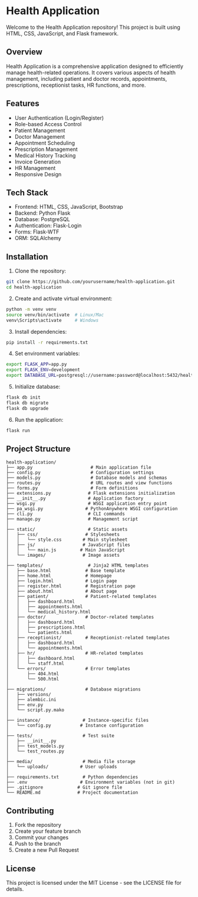 # Health Application

Welcome to the Health Application repository! This project is built using HTML, CSS, JavaScript, and Flask framework.

## Overview

Health Application is a comprehensive application designed to efficiently manage health-related operations. It covers various aspects of health management, including patient and doctor records, appointments, prescriptions, receptionist tasks, HR functions, and more.

## Features

- User Authentication (Login/Register)
- Role-based Access Control
- Patient Management
- Doctor Management
- Appointment Scheduling
- Prescription Management
- Medical History Tracking
- Invoice Generation
- HR Management
- Responsive Design

## Tech Stack

- Frontend: HTML, CSS, JavaScript, Bootstrap
- Backend: Python Flask
- Database: PostgreSQL
- Authentication: Flask-Login
- Forms: Flask-WTF
- ORM: SQLAlchemy

## Installation

1. Clone the repository:
```bash
git clone https://github.com/yourusername/health-application.git
cd health-application
```

2. Create and activate virtual environment:
```bash
python -m venv venv
source venv/bin/activate  # Linux/Mac
venv\Scripts\activate     # Windows
```

3. Install dependencies:
```bash
pip install -r requirements.txt
```

4. Set environment variables:
```bash
export FLASK_APP=app.py
export FLASK_ENV=development
export DATABASE_URL=postgresql://username:password@localhost:5432/health_system
```

5. Initialize database:
```bash
flask db init
flask db migrate
flask db upgrade
```

6. Run the application:
```bash
flask run
```

## Project Structure
```
health-application/
├── app.py                      # Main application file
├── config.py                   # Configuration settings
├── models.py                   # Database models and schemas
├── routes.py                   # URL routes and view functions
├── forms.py                    # Form definitions
├── extensions.py              # Flask extensions initialization
├── __init__.py                # Application factory
├── wsgi.py                    # WSGI application entry point
├── pa_wsgi.py                # PythonAnywhere WSGI configuration
├── cli.py                     # CLI commands
├── manage.py                  # Management script
│
├── static/                    # Static assets
│   ├── css/                  # Stylesheets
│   │   └── style.css        # Main stylesheet
│   ├── js/                  # JavaScript files
│   │   └── main.js         # Main JavaScript
│   └── images/              # Image assets
│
├── templates/                 # Jinja2 HTML templates
│   ├── base.html             # Base template
│   ├── home.html             # Homepage
│   ├── login.html            # Login page
│   ├── register.html         # Registration page
│   ├── about.html            # About page
│   ├── patient/              # Patient-related templates
│   │   ├── dashboard.html
│   │   ├── appointments.html
│   │   └── medical_history.html
│   ├── doctor/               # Doctor-related templates
│   │   ├── dashboard.html
│   │   ├── prescriptions.html
│   │   └── patients.html
│   ├── receptionist/         # Receptionist-related templates
│   │   ├── dashboard.html
│   │   └── appointments.html
│   ├── hr/                   # HR-related templates
│   │   ├── dashboard.html
│   │   └── staff.html
│   └── errors/               # Error templates
│       ├── 404.html
│       └── 500.html
│
├── migrations/               # Database migrations
│   ├── versions/
│   ├── alembic.ini
│   ├── env.py
│   └── script.py.mako
│
├── instance/                # Instance-specific files
│   └── config.py           # Instance configuration
│
├── tests/                   # Test suite
│   ├── __init__.py
│   ├── test_models.py
│   └── test_routes.py
│
├── media/                   # Media file storage
│   └── uploads/            # User uploads
│
├── requirements.txt         # Python dependencies
├── .env                    # Environment variables (not in git)
├── .gitignore             # Git ignore file
└── README.md              # Project documentation
```

## Contributing

1. Fork the repository
2. Create your feature branch
3. Commit your changes
4. Push to the branch
5. Create a new Pull Request

## License

This project is licensed under the MIT License - see the LICENSE file for details.





